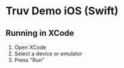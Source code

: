 # Truv Demo iOS (Swift)

## Running in XCode

1. Open XCode
2. Select a device or emulator
3. Press "Run"